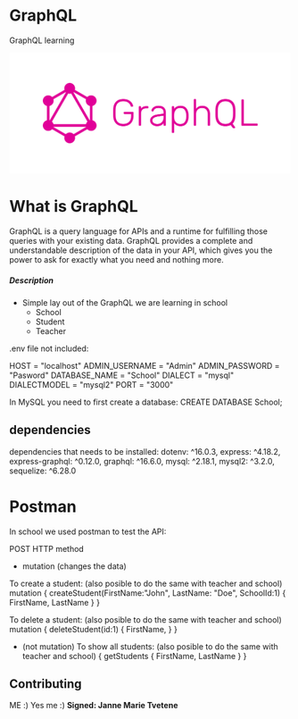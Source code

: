 # GraphQL
GraphQL learning

![GraphQL](GraphQL.png)

# What is GraphQL

GraphQL is a query language for APIs and a runtime for fulfilling those queries with your existing data. 
GraphQL provides a complete and understandable description of the data in your API, which gives you the power to ask for exactly what you need and nothing more. 

##### Description

* Simple lay out of the GraphQL we are learning in school
    - School
    - Student
    - Teacher

.env file not included:

HOST = "localhost"
ADMIN_USERNAME = "Admin"
ADMIN_PASSWORD = "Pasword"
DATABASE_NAME = "School"
DIALECT = "mysql"
DIALECTMODEL = "mysql2"
PORT = "3000"

In MySQL you need to first create a database:
CREATE DATABASE School;

## dependencies

dependencies that needs to be installed:
    dotenv: ^16.0.3,
    express: ^4.18.2,
    express-graphql: ^0.12.0,
    graphql: ^16.6.0,
    mysql: ^2.18.1,
    mysql2: ^3.2.0,
    sequelize: ^6.28.0

# Postman

In school we used postman to test the API:

POST HTTP method 
- mutation (changes the data)

To create a student: (also posible to do the same with teacher and school) 
    mutation {
        createStudent(FirstName:"John", LastName: "Doe", SchoolId:1) {
            FirstName,
            LastName
        }
    }

To delete a student: (also posible to do the same with teacher and school) 
    mutation {
        deleteStudent(id:1) {
            FirstName,
        }
    }

- (not mutation)
To show all students: (also posible to do the same with teacher and school) 
    {
        getStudents {
            FirstName,
            LastName
        }
    }



## Contributing
ME :) Yes me :)
**Signed: Janne Marie Tvetene**
